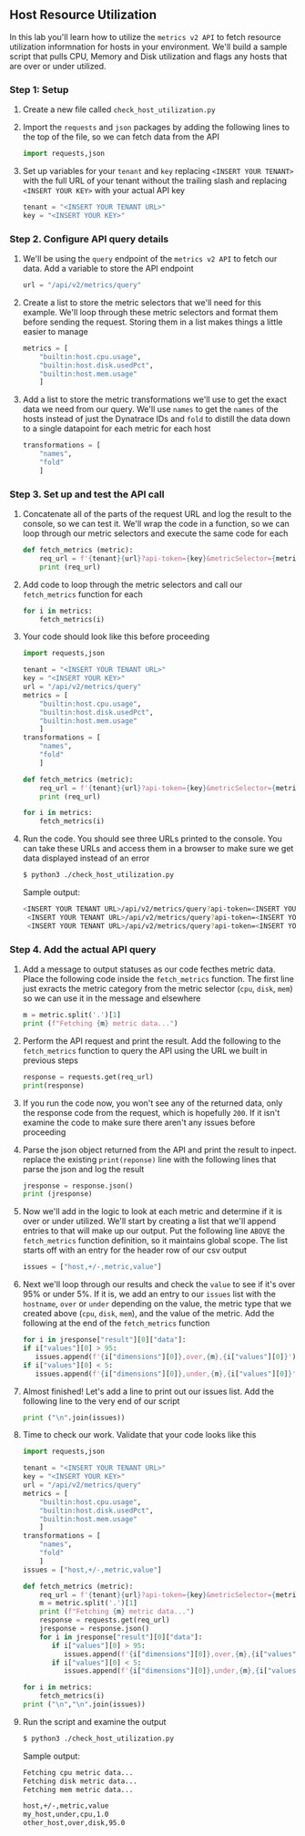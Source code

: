 ## Host Resource Utilization

In this lab you'll learn how to utilize the `metrics v2 API` to fetch resource utilization informnation for hosts in your environment. We'll build a sample script that pulls CPU, Memory and Disk utilization and flags any hosts that are over or under utilized.

### Step 1: Setup

1. Create a new file called `check_host_utilization.py`

2. Import the `requests` and `json` packages by adding the following lines to the top of the file, so we can fetch data from the API

   ```python
   import requests,json
   ```

3. Set up variables for your `tenant` and `key` replacing `<INSERT YOUR TENANT>` with the full URL of your tenant without the trailing slash and replacing `<INSERT YOUR KEY>` with your actual API key

   ```python
   tenant = "<INSERT YOUR TENANT URL>"
   key = "<INSERT YOUR KEY>"
   ```

### Step 2. Configure API query details

1. We'll be using the `query` endpoint of the `metrics v2 API` to fetch our data. Add a variable to store the API endpoint

   ```python
   url = "/api/v2/metrics/query"
   ```

2. Create a list to store the metric selectors that we'll need for this example. We'll loop through these metric selectors and format them before sending the request. Storing them in a list makes things a little easier to manage

   ```python
   metrics = [
       "builtin:host.cpu.usage",
       "builtin:host.disk.usedPct",
       "builtin:host.mem.usage"
       ]
   ```

3. Add a list to store the metric transformations we'll use to get the exact data we need from our query. We'll use `names` to get the `names` of the hosts instead of just the Dynatrace IDs and `fold` to distill the data down to a single datapoint for each metric for each host 

   ```python
   transformations = [
       "names",
       "fold"
       ]
   ```

### Step 3. Set up and test the API call 

1. Concatenate all of the parts of the request URL and log the result to the console, so we can test it. We'll wrap the code in a function, so we can loop through our metric selectors and execute the same code for each

   ```python
   def fetch_metrics (metric):
       req_url = f'{tenant}{url}?api-token={key}&metricSelector={metric}:{":".join(transformations)}'
       print (req_url)
   ```

2. Add code to loop through the metric selectors and call our `fetch_metrics` function for each

   ```python
   for i in metrics:
       fetch_metrics(i)
   ```

3. Your code should look like this before proceeding

   ```python
   import requests,json

   tenant = "<INSERT YOUR TENANT URL>"
   key = "<INSERT YOUR KEY>"
   url = "/api/v2/metrics/query"
   metrics = [
       "builtin:host.cpu.usage",
       "builtin:host.disk.usedPct",
       "builtin:host.mem.usage"
       ]
   transformations = [
       "names",
       "fold"
       ]

   def fetch_metrics (metric):
       req_url = f'{tenant}{url}?api-token={key}&metricSelector={metric}:{":".join(transformations)}'
       print (req_url)

   for i in metrics:
       fetch_metrics(i)
   ```

4. Run the code. You should see three URLs printed to the console. You can take these URLs and access them in a browser to make sure we get data displayed instead of an error

   ```bash
   $ python3 ./check_host_utilization.py
   ```
   
   Sample output:
   ```bash
   <INSERT YOUR TENANT URL>/api/v2/metrics/query?api-token=<INSERT YOUR KEY>&metricSelector=builtin:host.cpu.usage:names:fold
    <INSERT YOUR TENANT URL>/api/v2/metrics/query?api-token=<INSERT YOUR KEY>&metricSelector=builtin:host.disk.usedPct:names:fold
    <INSERT YOUR TENANT URL>/api/v2/metrics/query?api-token=<INSERT YOUR KEY>&metricSelector=builtin:host.mem.usage:names:fold
   ```

### Step 4. Add the actual API query

1. Add a message to output statuses as our code fecthes metric data. Place the following code inside the `fetch_metrics` function. The first line just exracts the metric category from the metric selector (`cpu`, `disk`, `mem`) so we can use it in the message and elsewhere
   
   ```python
   m = metric.split('.')[1]
   print (f"Fetching {m} metric data...")
   ```

2. Perform the API request and print the result. Add the following to the `fetch_metrics` function to query the API using the URL we built in previous steps
   
   ```python
   response = requests.get(req_url)
   print(response)
   ```

3. If you run the code now, you won't see any of the returned data, only the response code from the request, which is hopefully `200`. If it isn't examine the code to make sure there aren't any issues before proceeding
   
4. Parse the json object returned from the API and print the result to inpect. replace the existing `print(reponse)` line with the following lines that parse the json and log the result
   
   ```python
   jresponse = response.json()
   print (jresponse)
   ```

5. Now we'll add in the logic to look at each metric and determine if it is over or under utilized. We'll start by creating a list that we'll append entries to that will make up our output. Put the following line `ABOVE` the `fetch_metrics` function definition, so it maintains global scope. The list starts off with an entry for the header row of our csv output
   
   ```python
   issues = ["host,+/-,metric,value"]
   ```

6. Next we'll loop through our results and check the `value` to see if it's over 95% or under 5%. If it is, we add an entry to our `issues` list with the `hostname`, `over` or `under` depending on the value, the metric type that we created above (`cpu`, `disk`, `mem`), and the value of the metric. Add the following at the end of the `fetch_metrics` function
   
   ```python
   for i in jresponse["result"][0]["data"]:
   if i["values"][0] > 95:
      issues.append(f'{i["dimensions"][0]},over,{m},{i["values"][0]}')
   if i["values"][0] < 5:
      issues.append(f'{i["dimensions"][0]},under,{m},{i["values"][0]}')
   ```

7. Almost finished! Let's add a line to print out our issues list. Add the following line to the very end of our script
   
   ```python
   print ("\n".join(issues))
   ```

8. Time to check our work. Validate that your code looks like this
   
   ```python
   import requests,json

   tenant = "<INSERT YOUR TENANT URL>"
   key = "<INSERT YOUR KEY>"
   url = "/api/v2/metrics/query"
   metrics = [
       "builtin:host.cpu.usage",
       "builtin:host.disk.usedPct",
       "builtin:host.mem.usage"
       ]
   transformations = [
       "names",
       "fold"
       ]
   issues = ["host,+/-,metric,value"]

   def fetch_metrics (metric):
       req_url = f'{tenant}{url}?api-token={key}&metricSelector={metric}:{":".join(transformations)}'
       m = metric.split('.')[1]
       print (f"Fetching {m} metric data...")
       response = requests.get(req_url)
       jresponse = response.json()
       for i in jresponse["result"][0]["data"]:
          if i["values"][0] > 95:
             issues.append(f'{i["dimensions"][0]},over,{m},{i["values"][0]}')
          if i["values"][0] < 5:
             issues.append(f'{i["dimensions"][0]},under,{m},{i["values"][0]}')

   for i in metrics:
       fetch_metrics(i)
   print ("\n","\n".join(issues))
   ```

9. Run the script and examine the output
   
   ```bash
   $ python3 ./check_host_utilization.py
   ```

   Sample output:
   ```bash
   Fetching cpu metric data...
   Fetching disk metric data...
   Fetching mem metric data...
   
   host,+/-,metric,value
   my_host,under,cpu,1.0
   other_host,over,disk,95.0
   ```